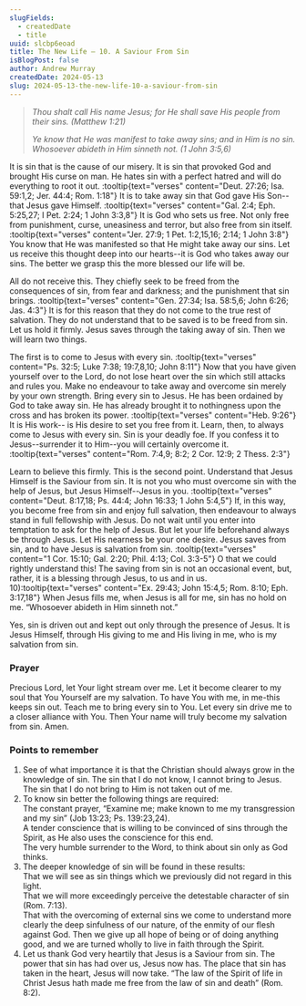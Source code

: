 ```yaml
---
slugFields:
  - createdDate
  - title
uuid: slcbp6eoad
title: The New Life – 10. A Saviour From Sin
isBlogPost: false
author: Andrew Murray
createdDate: 2024-05-13
slug: 2024-05-13-the-new-life-10-a-saviour-from-sin
---
```

> *Thou shalt call His name Jesus; for He shall save His people from their sins. (Matthew 1:21)*
>
> *Ye know that He was manifest to take away sins; and in Him is no sin. Whosoever abideth in Him sinneth not. (1 John 3:5,6)*

It is sin that is the cause of our misery. It is sin that provoked God and brought His curse on man. He hates sin with a perfect hatred and will do everything to root it out. :tooltip{text="verses" content="Deut. 27:26; Isa. 59:1,2; Jer. 44:4; Rom. 1:18"} It is to take away sin that God gave His Son--that Jesus gave Himself. :tooltip{text="verses" content="Gal. 2:4; Eph. 5:25,27; I Pet. 2:24; 1 John 3:3,8"} It is God who sets us free. Not only free from punishment, curse, uneasiness and terror, but also free from sin itself. :tooltip{text="verses" content="Jer. 27:9; 1 Pet. 1:2,15,16; 2:14; 1 John 3:8"} You know that He was manifested so that He might take away our sins. Let us receive this thought deep into our hearts--it is God who takes away our sins. The better we grasp this the more blessed our life will be.

All do not receive this. They chiefly seek to be freed from the consequences of sin, from fear and darkness; and the punishment that sin brings. :tooltip{text="verses" content="Gen. 27:34; Isa. 58:5,6; John 6:26; Jas. 4:3"} It is for this reason that they do not come to the true rest of salvation. They do not understand that to be saved is to be freed from sin. Let us hold it firmly. Jesus saves through the taking away of sin. Then we will learn two things.

The first is to come to Jesus with every sin. :tooltip{text="verses" content="Ps. 32:5; Luke 7:38; 19:7,8,10; John 8:11"} Now that you have given yourself over to the Lord, do not lose heart over the sin which still attacks and rules you. Make no endeavour to take away and overcome sin merely by your own strength. Bring every sin to Jesus. He has been ordained by God to take away sin. He has already brought it to nothingness upon the cross and has broken its power. :tooltip{text="verses" content="Heb. 9:26"} It is His work-- is His desire to set you free from it. Learn, then, to always come to Jesus with every sin. Sin is your deadly foe. If you confess it to Jesus--surrender it to Him--you will certainly overcome it. :tooltip{text="verses" content="Rom. 7:4,9; 8:2; 2 Cor. 12:9; 2 Thess. 2:3"}

Learn to believe this firmly. This is the second point. Understand that Jesus Himself is the Saviour from sin. It is not you who must overcome sin with the help of Jesus, but Jesus Himself--Jesus in you. :tooltip{text="verses" content="Deut. 8:17,18; Ps. 44:4; John 16:33; 1 John 5:4,5"} If, in this way, you become free from sin and enjoy full salvation, then endeavour to always stand in full fellowship with Jesus. Do not wait until you enter into temptation to ask for the help of Jesus. But let your life beforehand always be through Jesus. Let His nearness be your one desire. Jesus saves from sin, and to have Jesus is salvation from sin. :tooltip{text="verses" content="1 Cor. 15:10; Gal. 2:20; Phil. 4:13; Col. 3:3-5"} O that we could rightly understand this! The saving from sin is not an occasional event, but, rather, it is a blessing through Jesus, to us and in us. 10):tooltip{text="verses" content="Ex. 29:43; John 15:4,5; Rom. 8:10; Eph. 3:17,18"} When Jesus fills me, when Jesus is all for me, sin has no hold on me. “Whosoever abideth in Him sinneth not.”

Yes, sin is driven out and kept out only through the presence of Jesus. It is Jesus Himself, through His giving to me and His living in me, who is my salvation from sin.

### Prayer

Precious Lord, let Your light stream over me. Let it become clearer to my soul that You Yourself are my salvation. To have You with me, in me-this keeps sin out. Teach me to bring every sin to You. Let every sin drive me to a closer alliance with You. Then Your name will truly become my salvation from sin. Amen.



### Points to remember

1. See of what importance it is that the Christian should always grow in the knowledge of sin. The sin that I do not know, I cannot bring to Jesus. The sin that I do not bring to Him is not taken out of me.
2. To know sin better the following things are required: \
   The constant prayer, “Examine me; make known to me my transgression and my sin” (Job 13:23; Ps. 139:23,24).\
   A tender conscience that is willing to be convinced of sins through the Spirit, as He also uses the conscience for this end.\
   The very humble surrender to the Word, to think about sin only as God thinks.
3. The deeper knowledge of sin will be found in these results:\
   That we will see as sin things which we previously did not regard in this light.\
   That we will more exceedingly perceive the detestable character of sin (Rom. 7:13).\
   That with the overcoming of external sins we come to understand more clearly the deep sinfulness of our nature, of the enmity of our flesh against God. Then we give up all hope of being or of doing anything good, and we are turned wholly to live in faith through the Spirit.
4. Let us thank God very heartily that Jesus is a Saviour from sin. The power that sin has had over us, Jesus now has. The place that sin has taken in the heart, Jesus will now take. “The law of the Spirit of life in Christ Jesus hath made me free from the law of sin and death” (Rom. 8:2).
